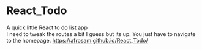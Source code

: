 # React_Todo
A quick little React to do list app  
I need to tweak the routes a bit I guess but its up. You just have to navigate to the homepage. https://afrosam.github.io/React_Todo/
